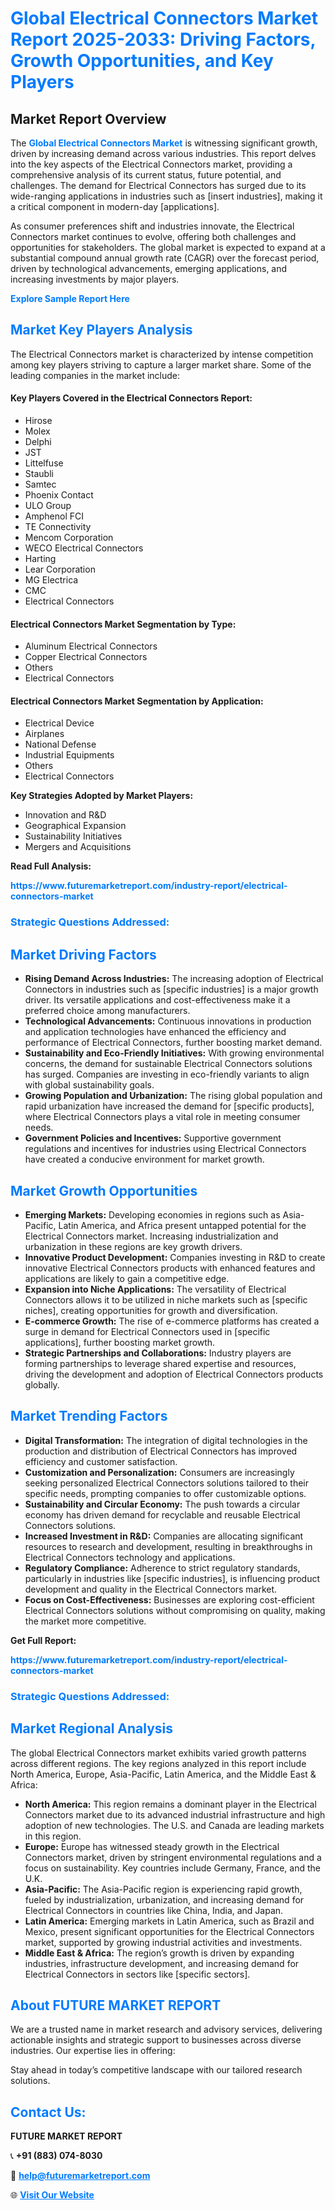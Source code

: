 <h1 style="color: #007BFF;">Global Electrical Connectors Market Report 2025-2033: Driving Factors, Growth Opportunities, and Key Players</h1>

<section id="overview">
<h2>Market Report Overview</h2>
<p>The <a href="https://www.futuremarketreport.com/industry-report/electrical-connectors-market" style="color: #007BFF; text-decoration: none;"><strong>Global Electrical Connectors Market</strong></a> is witnessing significant growth, driven by increasing demand across various industries. This report delves into the key aspects of the Electrical Connectors market, providing a comprehensive analysis of its current status, future potential, and challenges. The demand for Electrical Connectors has surged due to its wide-ranging applications in industries such as [insert industries], making it a critical component in modern-day [applications].</p>
<p>As consumer preferences shift and industries innovate, the Electrical Connectors market continues to evolve, offering both challenges and opportunities for stakeholders. The global market is expected to expand at a substantial compound annual growth rate (CAGR) over the forecast period, driven by technological advancements, emerging applications, and increasing investments by major players.</p>
</section>

<section id="overview">
<p><a href="https://www.futuremarketreport.com/request-sample/reportId=99723" style="color: #007BFF; text-decoration: none;"><strong>Explore Sample Report Here</strong></a></p>
</section>

<section id="key-players">
<h2 style="color: #007BFF;">Market Key Players Analysis</h2>
<p>The Electrical Connectors market is characterized by intense competition among key players striving to capture a larger market share. Some of the leading companies in the market include:</p>
<h4>Key Players Covered in the Electrical Connectors Report:</h4>
<ul><li>Hirose</li><li>Molex</li><li>Delphi</li><li>JST</li><li>Littelfuse</li><li>Staubli</li><li>Samtec</li><li>Phoenix Contact</li><li>ULO Group</li><li>Amphenol FCI</li><li>TE Connectivity</li><li>Mencom Corporation</li><li>WECO Electrical Connectors</li><li>Harting</li><li>Lear Corporation</li><li>MG Electrica</li><li>CMC</li><li>Electrical Connectors</li></ul>
<h4>Electrical Connectors Market Segmentation by Type:</h4>
<ul><li>Aluminum Electrical Connectors</li><li>Copper Electrical Connectors</li><li>Others</li><li>Electrical Connectors</li></ul>

<h4>Electrical Connectors Market Segmentation by Application:</h4>
<ul><li>Electrical Device</li><li>Airplanes</li><li>National Defense</li><li>Industrial Equipments</li><li>Others</li><li>Electrical Connectors</li></ul>
<p><strong>Key Strategies Adopted by Market Players:</strong></p>
<ul>
<li>Innovation and R&D</li>
<li>Geographical Expansion</li>
<li>Sustainability Initiatives</li>
<li>Mergers and Acquisitions</li>
</ul>
</section>

<section>
<p><strong>Read Full Analysis: </strong></p><a href="https://www.futuremarketreport.com/industry-report/electrical-connectors-market" style="color: #007BFF; text-decoration: none;"><strong>https://www.futuremarketreport.com/industry-report/electrical-connectors-market</strong></a>
<h3 style="color: #007BFF;">Strategic Questions Addressed:</h3>
</section>

<section id="driving-factors">
<h2 style="color: #007BFF;">Market Driving Factors</h2>
<ul>
<li><strong>Rising Demand Across Industries:</strong> The increasing adoption of Electrical Connectors in industries such as [specific industries] is a major growth driver. Its versatile applications and cost-effectiveness make it a preferred choice among manufacturers.</li>
<li><strong>Technological Advancements:</strong> Continuous innovations in production and application technologies have enhanced the efficiency and performance of Electrical Connectors, further boosting market demand.</li>
<li><strong>Sustainability and Eco-Friendly Initiatives:</strong> With growing environmental concerns, the demand for sustainable Electrical Connectors solutions has surged. Companies are investing in eco-friendly variants to align with global sustainability goals.</li>
<li><strong>Growing Population and Urbanization:</strong> The rising global population and rapid urbanization have increased the demand for [specific products], where Electrical Connectors plays a vital role in meeting consumer needs.</li>
<li><strong>Government Policies and Incentives:</strong> Supportive government regulations and incentives for industries using Electrical Connectors have created a conducive environment for market growth.</li>
</ul>
</section>

<section id="growth-opportunities">
<h2 style="color: #007BFF;">Market Growth Opportunities</h2>
<ul>
<li><strong>Emerging Markets:</strong> Developing economies in regions such as Asia-Pacific, Latin America, and Africa present untapped potential for the Electrical Connectors market. Increasing industrialization and urbanization in these regions are key growth drivers.</li>
<li><strong>Innovative Product Development:</strong> Companies investing in R&D to create innovative Electrical Connectors products with enhanced features and applications are likely to gain a competitive edge.</li>
<li><strong>Expansion into Niche Applications:</strong> The versatility of Electrical Connectors allows it to be utilized in niche markets such as [specific niches], creating opportunities for growth and diversification.</li>
<li><strong>E-commerce Growth:</strong> The rise of e-commerce platforms has created a surge in demand for Electrical Connectors used in [specific applications], further boosting market growth.</li>
<li><strong>Strategic Partnerships and Collaborations:</strong> Industry players are forming partnerships to leverage shared expertise and resources, driving the development and adoption of Electrical Connectors products globally.</li>
</ul>
</section>

<section id="trending-factors">
<h2 style="color: #007BFF;">Market Trending Factors</h2>
<ul>
<li><strong>Digital Transformation:</strong> The integration of digital technologies in the production and distribution of Electrical Connectors has improved efficiency and customer satisfaction.</li>
<li><strong>Customization and Personalization:</strong> Consumers are increasingly seeking personalized Electrical Connectors solutions tailored to their specific needs, prompting companies to offer customizable options.</li>
<li><strong>Sustainability and Circular Economy:</strong> The push towards a circular economy has driven demand for recyclable and reusable Electrical Connectors solutions.</li>
<li><strong>Increased Investment in R&D:</strong> Companies are allocating significant resources to research and development, resulting in breakthroughs in Electrical Connectors technology and applications.</li>
<li><strong>Regulatory Compliance:</strong> Adherence to strict regulatory standards, particularly in industries like [specific industries], is influencing product development and quality in the Electrical Connectors market.</li>
<li><strong>Focus on Cost-Effectiveness:</strong> Businesses are exploring cost-efficient Electrical Connectors solutions without compromising on quality, making the market more competitive.</li>
</ul>
</section>

<section>
<p><strong>Get Full Report: </strong></p><a href="https://www.futuremarketreport.com/industry-report/electrical-connectors-market" style="color: #007BFF; text-decoration: none;"><strong>https://www.futuremarketreport.com/industry-report/electrical-connectors-market</strong></a>
<h3 style="color: #007BFF;">Strategic Questions Addressed:</h3>
</section>


<section id="regional-analysis">
<h2 style="color: #007BFF;">Market Regional Analysis</h2>
<p>The global Electrical Connectors market exhibits varied growth patterns across different regions. The key regions analyzed in this report include North America, Europe, Asia-Pacific, Latin America, and the Middle East & Africa:</p>
<ul>
<li><strong>North America:</strong> This region remains a dominant player in the Electrical Connectors market due to its advanced industrial infrastructure and high adoption of new technologies. The U.S. and Canada are leading markets in this region.</li>
<li><strong>Europe:</strong> Europe has witnessed steady growth in the Electrical Connectors market, driven by stringent environmental regulations and a focus on sustainability. Key countries include Germany, France, and the U.K.</li>
<li><strong>Asia-Pacific:</strong> The Asia-Pacific region is experiencing rapid growth, fueled by industrialization, urbanization, and increasing demand for Electrical Connectors in countries like China, India, and Japan.</li>
<li><strong>Latin America:</strong> Emerging markets in Latin America, such as Brazil and Mexico, present significant opportunities for the Electrical Connectors market, supported by growing industrial activities and investments.</li>
<li><strong>Middle East & Africa:</strong> The region’s growth is driven by expanding industries, infrastructure development, and increasing demand for Electrical Connectors in sectors like [specific sectors].</li>
</ul>
</section>

<footer>
<h2 style="color: #007BFF;">About FUTURE MARKET REPORT</h2>
<p>We are a trusted name in market research and advisory services, delivering actionable insights and strategic support to businesses across diverse industries. Our expertise lies in offering:</p>

<p>Stay ahead in today’s competitive landscape with our tailored research solutions.</p>

<h2 style="color: #007BFF;">Contact Us:</h2>
<p><strong>FUTURE MARKET REPORT</strong></p>
<p>📞 <strong>+91 (883) 074-8030</strong></p>
<p>📧 <strong><a href="mailto:help@futuremarketreport.com" style="color: #007BFF;">help@futuremarketreport.com</a></strong></p>
<p>🌐 <strong><a href="https://www.futuremarketreport.com/" style="color: #007BFF;">Visit Our Website</a></strong></p>
</footer>